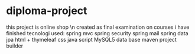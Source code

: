 # diploma-project
this project is online shop \n
created as final examination on courses i have finished
tecnologi used:
spring mvc
spring security
spring mail
spring data jpa
html + thymeleaf
css
java script
MySQL5 data base
maven project builder

